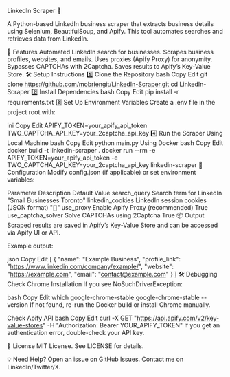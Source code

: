 LinkedIn Scraper 🚀


A Python-based LinkedIn business scraper that extracts business details using Selenium, BeautifulSoup, and Apify. This tool automates searches and retrieves data from LinkedIn.

📌 Features
Automated LinkedIn search for businesses.
Scrapes business profiles, websites, and emails.
Uses proxies (Apify Proxy) for anonymity.
Bypasses CAPTCHAs with 2Captcha.
Saves results to Apify’s Key-Value Store.
🛠 Setup Instructions
1️⃣ Clone the Repository
bash
Copy
Edit
git clone https://github.com/mobriengit/LinkedIn-Scraper.git
cd LinkedIn-Scraper
2️⃣ Install Dependencies
bash
Copy
Edit
pip install -r requirements.txt
3️⃣ Set Up Environment Variables
Create a .env file in the project root with:

ini
Copy
Edit
APIFY_TOKEN=your_apify_api_token
TWO_CAPTCHA_API_KEY=your_2captcha_api_key
4️⃣ Run the Scraper
Using Local Machine
bash
Copy
Edit
python main.py
Using Docker
bash
Copy
Edit
docker build -t linkedin-scraper .
docker run --rm -e APIFY_TOKEN=your_apify_api_token -e TWO_CAPTCHA_API_KEY=your_2captcha_api_key linkedin-scraper
🔧 Configuration
Modify config.json (if applicable) or set environment variables:

Parameter	Description	Default Value
search_query	Search term for LinkedIn	"Small Businesses Toronto"
linkedin_cookies	LinkedIn session cookies (JSON format)	"[]"
use_proxy	Enable Apify Proxy (recommended)	True
use_captcha_solver	Solve CAPTCHAs using 2Captcha	True
📦 Output
Scraped results are saved in Apify’s Key-Value Store and can be accessed via Apify UI or API.

Example output:

json
Copy
Edit
[
  {
    "name": "Example Business",
    "profile_link": "https://www.linkedin.com/company/example/",
    "website": "https://example.com",
    "email": "contact@example.com"
  }
]
🛠 Debugging
Check Chrome Installation
If you see NoSuchDriverException:

bash
Copy
Edit
which google-chrome-stable
google-chrome-stable --version
If not found, re-run the Docker build or install Chrome manually.

Check Apify API
bash
Copy
Edit
curl -X GET "https://api.apify.com/v2/key-value-stores" -H "Authorization: Bearer YOUR_APIFY_TOKEN"
If you get an authentication error, double-check your API key.

📜 License
MIT License. See LICENSE for details.

💡 Need Help?
Open an issue on GitHub Issues.
Contact me on LinkedIn/Twitter/X.
